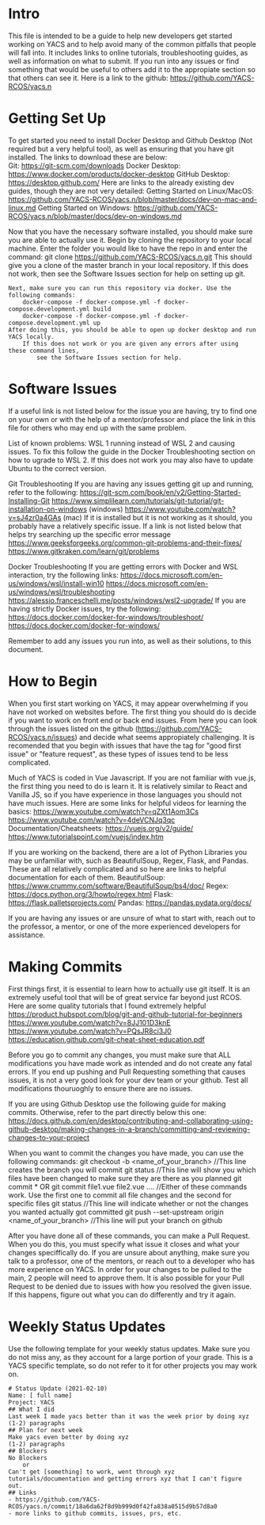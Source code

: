 # Intro
This file is intended to be a guide to help new developers get started working on YACS and to help avoid 
    many of the common pitfalls that people will fall into. It includes links to online tutorials,
    troubleshooting guides, as well as information on what to submit. If you run into any issues or 
    find something that would be useful to others add it to the appropiate section so that others can 
    see it.
Here is a link to the github: https://github.com/YACS-RCOS/yacs.n

# Getting Set Up
To get started you need to install Docker Desktop and Github Desktop (Not required but a very helpful tool),
    as well as ensuring that you have git installed. 
    The links to download these are below:  
        Git: https://git-scm.com/downloads
        Docker Desktop: https://www.docker.com/products/docker-desktop
        GitHub Desktop: https://desktop.github.com/
    Here are links to the already existing dev guides, though they are not very detailed:
        Getting Started on Linux/MacOS: https://github.com/YACS-RCOS/yacs.n/blob/master/docs/dev-on-mac-and-linux.md
        Getting Started on Windows: https://github.com/YACS-RCOS/yacs.n/blob/master/docs/dev-on-windows.md

Now that you have the necessary software installed, you should make sure you are able to 
    actually use it. 
    Begin by cloning the repository to your local machine. 
        Enter the folder you would like to have the repo in and enter the command: 
            git clone https://github.com/YACS-RCOS/yacs.n.git
        This should give you a clone of the master branch in your local repository.
        If this does not work, then see the Software Issues section for help on setting
        up git.

    Next, make sure you can run this repository via docker. Use the following commands:
        docker-compose -f docker-compose.yml -f docker-compose.development.yml build
        docker-compose -f docker-compose.yml -f docker-compose.development.yml up
    After doing this, you should be able to open up docker desktop and run YACS locally.
        If this does not work or you are given any errors after using these command lines, 
            see the Software Issues section for help.
    

# Software Issues
If a useful link is not listed below for the issue you are having, try to find one on your 
    own or with the help of a mentor/professor and place the link in this file for others 
    who may end up with the same problem. 

List of known problems:
    WSL 1 running instead of WSL 2 and causing issues. To fix this follow the guide in the 
        Docker Troubleshooting section on how to ugrade to WSL 2. If this does not work
        you may also have to update Ubuntu to the correct version.

Git Troubleshooting
    If you are having any issues getting git up and running, refer to the following:
        https://git-scm.com/book/en/v2/Getting-Started-Installing-Git
        https://www.simplilearn.com/tutorials/git-tutorial/git-installation-on-windows (windows)
        https://www.youtube.com/watch?v=sJ4zr0a4GAs (mac)
    If it is installed but it is not working as it should, you probably have a relatively specific
        issue. If a link is not listed below that helps try searching up the specific error message
            https://www.geeksforgeeks.org/common-git-problems-and-their-fixes/
            https://www.gitkraken.com/learn/git/problems

Docker Troubleshooting
    If you are getting errors with Docker and WSL interaction, try the following links:
        https://docs.microsoft.com/en-us/windows/wsl/install-win10
        https://docs.microsoft.com/en-us/windows/wsl/troubleshooting
        https://alessio.franceschelli.me/posts/windows/wsl2-upgrade/
    If you are having strictly Docker issues, try the following:
        https://docs.docker.com/docker-for-windows/troubleshoot/
        https://docs.docker.com/docker-for-windows/

Remember to add any issues you run into, as well as their solutions, to this document.

# How to Begin
When you first start working on YACS, it may appear overwhelming if you have not worked on
    websites before. The first thing you should do is decide if you want to work on front 
    end or back end issues. From here you can look through the issues listed on the github
    (https://github.com/YACS-RCOS/yacs.n/issues) and decide what seems appropiately 
    challenging. It is recomended that you begin with issues that have the tag for 
    "good first issue" or "feature request", as these types of issues tend to be less
    complicated.

Much of YACS is coded in Vue Javascript. If you are not familiar with vue.js, the first 
    thing you need to do is learn it. It is relatively similar to React and Vanilla JS,
    so if you have experience in those languages you should not have much issues.
    Here are some links for helpful videos for learning the basics:
        https://www.youtube.com/watch?v=qZXt1Aom3Cs
        https://www.youtube.com/watch?v=4deVCNJq3qc
    Documentation/Cheatsheets:
        https://vuejs.org/v2/guide/
        https://www.tutorialspoint.com/vuejs/index.htm

If you are working on the backend, there are a lot of Python Libraries you may be unfamiliar with,
    such as BeautifulSoup, Regex, Flask, and Pandas. These are all relatively complicated and so
    here are links to helpful documentation for each of them.
        BeautifulSoup: 
            https://www.crummy.com/software/BeautifulSoup/bs4/doc/
        Regex: 
            https://docs.python.org/3/howto/regex.html
        Flask: 
            https://flask.palletsprojects.com/
        Pandas: 
            https://pandas.pydata.org/docs/

If you are having any issues or are unsure of what to start with, reach out to the professor,
    a mentor, or one of the more experienced developers for assistance.


# Making Commits
First things first, it is essential to learn how to actually use git itself. It is an extremely
    useful tool that will be of great service far beyond just RCOS. Here are some quality 
    tutorials that I found extremely helpful
        https://product.hubspot.com/blog/git-and-github-tutorial-for-beginners
        https://www.youtube.com/watch?v=8JJ101D3knE
        https://www.youtube.com/watch?v=PQsJR8ci3J0
        https://education.github.com/git-cheat-sheet-education.pdf

Before you go to commit any changes, you must make sure that ALL modifications you have made
    work as intended and do not create any fatal errors. If you end up pushing and Pull Requesting
    something that causes issues, it is not a very good look for your dev team or your github.
    Test all modifications thouruoghly to ensure there are no issues.

If you are using Github Desktop use the following guide for making commits. Otherwise, refer to
    the part directly below this one:
        https://docs.github.com/en/desktop/contributing-and-collaborating-using-github-desktop/making-changes-in-a-branch/committing-and-reviewing-changes-to-your-project

When you want to commit the changes you have made, you can use the following commands:
    git checkout -b <name_of_your_branch> 
        //This line creates the branch you will commit
    git status 
        //This line will show you which files have been changed to make sure they 
            are there as you planned
    git commit * 
        OR
    git commit file1.vue file2.vue ....
        //Either of these commands work. Use the first one to commit all file changes and
            the second for specific files
    git status
        //This line will indicate whether or not the changes you wanted actually got committed
    git push --set-upstream origin <name_of_your_branch>
        //This line will put your branch on github
    
After you have done all of these commands, you can make a Pull Request. When you do this,
    you must specify what issue it closes and what your changes speciffically do. If you 
    are unsure about anything, make sure you talk to a professor, one of the mentors, or 
    reach out to a developer who has more experience on YACS. In order for your changes to
    be pulled to the main, 2 people will need to approve them. It is also possible for your
    Pull Request to be denied due to issues with how you resolved the given issue. If this
    happens, figure out what you can do differently and try it again.

# Weekly Status Updates
Use the following template for your weekly status updates. Make sure you do not miss any, as they
    account for a large portion of your grade. This is a YACS specific template, so do not refer to
    it for other projects you may work on.

    # Status Update (2021-02-10)
    Name: [ full name]
    Project: YACS
    ## What I did
    Last week I made yacs better than it was the week prior by doing xyz
    (1-2) paragraphs
    ## Plan for next week
    Make yacs even better by doing xyz
    (1-2) paragraphs
    ## Blockers
    No Blockers
        or
    Can't get [something] to work, went through xyz tutorials/documentation and getting errors xyz that I can't figure out.
    ## Links
    - https://github.com/YACS-RCOS/yacs.n/commit/18a6da62f8d9b999d0f42fa838a0515d9b57d8a0
    - more links to github commits, issues, prs, etc.
